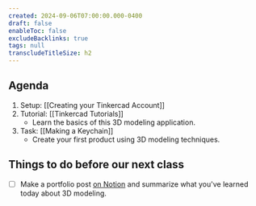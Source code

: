```yaml
---
created: 2024-09-06T07:00:00.000-0400
draft: false
enableToc: false
excludeBacklinks: true
tags: null
transcludeTitleSize: h2
---
```


## Agenda
1. Setup: [[Creating your Tinkercad Account]]
2. Tutorial: [[Tinkercad Tutorials]]
	- Learn the basics of this 3D modeling application.
3. Task: [[Making a Keychain]]
	- Create your first product using 3D modeling techniques.

## Things to do before our next class
- [ ] Make a portfolio post [on Notion](https://notion.so) and summarize what you've learned today about 3D modeling.